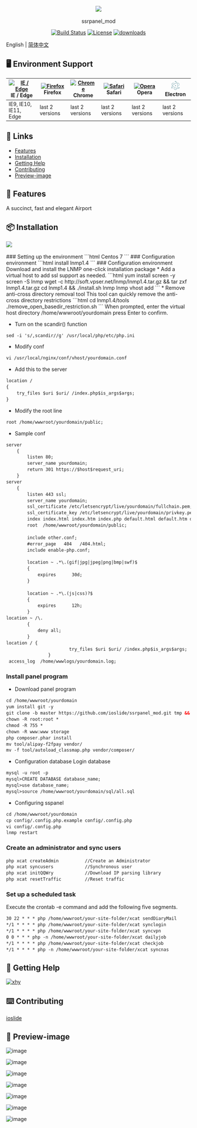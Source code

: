 <p align="center">
  <a href="https://xhy.im">
    <img width="200" src="https://my20889938-1255793964.cos.ap-chengdu.myqcloud.com/ssrlogo.png">
  </a>
</p>
<div align="center">
	
ssrpanel_mod
	
[![Build Status](https://travis-ci.org/philc/vimium.svg?branch=master)](https://xhy.im)
[![License](https://img.shields.io/npm/l/mithril.svg)](https://xhy.im/legal-notice/index.html)
[![downloads](http://img.shields.io/npm/dm/antd.svg?style=flat-square)](https://my20889938-1255793964.cos.ap-chengdu.myqcloud.com/)

</div>

English | [简体中文](README-zh_CN.md)

## 🖥 Environment Support

| [<img src="https://raw.githubusercontent.com/alrra/browser-logos/master/src/edge/edge_48x48.png" alt="IE / Edge" width="24px" height="24px" />](http://godban.github.io/browsers-support-badges/)</br>IE / Edge | [<img src="https://raw.githubusercontent.com/alrra/browser-logos/master/src/firefox/firefox_48x48.png" alt="Firefox" width="24px" height="24px" />](http://godban.github.io/browsers-support-badges/)</br>Firefox | [<img src="https://raw.githubusercontent.com/alrra/browser-logos/master/src/chrome/chrome_48x48.png" alt="Chrome" width="24px" height="24px" />](http://godban.github.io/browsers-support-badges/)</br>Chrome | [<img src="https://raw.githubusercontent.com/alrra/browser-logos/master/src/safari/safari_48x48.png" alt="Safari" width="24px" height="24px" />](http://godban.github.io/browsers-support-badges/)</br>Safari | [<img src="https://raw.githubusercontent.com/alrra/browser-logos/master/src/opera/opera_48x48.png" alt="Opera" width="24px" height="24px" />](http://godban.github.io/browsers-support-badges/)</br>Opera | [<img src="https://raw.githubusercontent.com/alrra/browser-logos/master/src/electron/electron_48x48.png" alt="Electron" width="24px" height="24px" />](http://godban.github.io/browsers-support-badges/)</br>Electron |
| --------- | --------- | --------- | --------- | --------- | --------- |
| IE9, IE10, IE11, Edge| last 2 versions| last 2 versions| last 2 versions| last 2 versions| last 2 versions

## 🔗 Links
- [Features](#Features)
- [Installation](#installation)
- [Getting Help](#getting-help)
- [Contributing](#contributing)
- [Preview-image](#preview-image)

## 💎 Features
A succinct, fast and elegant Airport

## 📦 Installation
<p align="left">
  <a href="#">
    <img width="150" src="https://my20889938-1255793964.cos.ap-chengdu.myqcloud.com/open-in-broswer.svg">
  </a>
</p>
### Setting up the environment
```html
Centos 7
```
### Configuration environment
```html
install lnmp1.4
```
### Configuration environment
Download and install the LNMP one-click installation package
  * Add a virtual host to add ssl support as needed.
```html
yum install screen -y
screen -S lnmp
wget -c http://soft.vpser.net/lnmp/lnmp1.4.tar.gz && tar zxf lnmp1.4.tar.gz
cd lnmp1.4 && ./install.sh lnmp
lnmp vhost add
```
  * Remove anti-cross directory removal tool
This tool can quickly remove the anti-cross directory restrictions
```html
cd lnmp1.4/tools
./remove_open_basedir_restriction.sh
```
When prompted, enter the virtual host directory /home/wwwroot/yourdomain
press Enter to confirm.

  * Turn on the scandir() function
```html
sed -i 's/,scandir//g' /usr/local/php/etc/php.ini
```

  * Modify conf
```html
vi /usr/local/nginx/conf/vhost/yourdomain.conf
```
  * Add this to the server
```html
location / 
{
	try_files $uri $uri/ /index.php$is_args$args;		                
}
```
  * Modify the root line
```html
root /home/wwwroot/yourdomain/public;
```

  * Sample conf
```html
server
    {
        listen 80;
        server_name yourdomain;
        return 301 https://$host$request_uri;
    }
server
    {
        listen 443 ssl;
        server_name yourdomain;
        ssl_certificate /etc/letsencrypt/live/yourdomain/fullchain.pem;
        ssl_certificate_key /etc/letsencrypt/live/yourdomain/privkey.pem;
        index index.html index.htm index.php default.html default.htm default.php;
        root  /home/wwwroot/yourdomain/public;

        include other.conf;
        #error_page   404   /404.html;
        include enable-php.conf;

        location ~ .*\.(gif|jpg|jpeg|png|bmp|swf)$
        {
            expires      30d;
        }

        location ~ .*\.(js|css)?$
        {
            expires      12h;
        }
location ~ /\.
        {
            deny all;
        }
location / {
                        try_files $uri $uri/ /index.php$is_args$args;
                }
 access_log  /home/wwwlogs/yourdomain.log;
```
### Install panel program
  * Download panel program
```html
cd /home/wwwroot/yourdomain
yum install git -y
git clone -b master https://github.com/ioslide/ssrpanel_mod.git tmp && mv tmp/.git . && rm -rf tmp && git reset --hard
chown -R root:root *
chmod -R 755 *
chown -R www:www storage
php composer.phar install
mv tool/alipay-f2fpay vendor/
mv -f tool/autoload_classmap.php vendor/composer/
```

  * Configuration database
Login database
```html
mysql -u root -p                                
mysql>CREATE DATABASE database_name;            
mysql>use database_name;                      
mysql>source /home/wwwroot/yourdomain/sql/all.sql  
```
  * Configuring sspanel
  
```html
cd /home/wwwroot/yourdomain
cp config/.config.php.example config/.config.php
vi config/.config.php
lnmp restart
```
### Create an administrator and sync users
```html
php xcat createAdmin          //Create an Administrator
php xcat syncusers            //Synchronous user
php xcat initQQWry            //Download IP parsing library
php xcat resetTraffic         //Reset traffic
```
### Set up a scheduled task
Execute the crontab -e command and add the following five segments.
```html
30 22 * * * php /home/wwwroot/your-site-folder/xcat sendDiaryMail 
*/1 * * * * php /home/wwwroot/your-site-folder/xcat synclogin
*/1 * * * * php /home/wwwroot/your-site-folder/xcat syncvpn
0 0 * * * php -n /home/wwwroot/your-site-folder/xcat dailyjob
*/1 * * * * php /home/wwwroot/your-site-folder/xcat checkjob    
*/1 * * * * php -n /home/wwwroot/your-site-folder/xcat syncnas
```

## 🔨 Getting Help

<p align="left">
	<a href="mailto:hello@ioslide.com">
		<img src="https://github.com/ioslide/image/blob/master/xhylogo.svg" alt="xhy">
	</a>
</p>

## ⌨️ Contributing
[ioslide](https://github.com/ioslide) 

## 🚀 Preview-image

![image](https://github.com/ioslide/image/blob/master/1.gif)

![image](https://github.com/ioslide/image/blob/master/1.jpg)

![image](https://github.com/ioslide/image/blob/master/3.gif)

![image](https://github.com/ioslide/image/blob/master/QQ截图20190117135322.jpg)

![image](https://github.com/ioslide/image/blob/master/QQ截图20190117135412.jpg)

![image](https://github.com/ioslide/image/blob/master/QQ截图20190117135426.jpg)

![image](https://github.com/ioslide/image/blob/master/QQ截图20190117135808.jpg)

